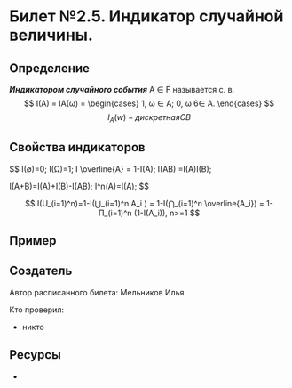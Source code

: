 # Билет №2.5. Индикатор случайной величины.

## Определение

***Индикатором случайного события*** A ∈ F называется с. в.
$$ I(A) = IA(ω) =
\begin{cases}
  1, ω ∈ A;
  0, ω 6∈ A.
\end{cases}
$$
$$ I_A (w) - дискретная СВ $$

## Свойства индикаторов
$$ I(∅)=0; I(Ω)=1; I \overline{A} = 1-I(A); I(AB) =I(A)I(B);

I(A+B)=I(A)+I(B)-I(AB); I^n(A)=I(A); $$

$$ I(U_(i=1)^n)=1-I(⋃_(i=1)^n A_i ) = 1-I(⋂_(i=1)^n \overline{A_i}) = 1-Π_(i=1)^n (1-I(A_i)), n>=1 $$

## Пример

## Создатель

Автор расписанного билета: Мельников Илья

Кто проверил:
- никто

## Ресурсы
- 
